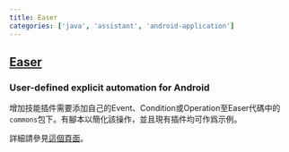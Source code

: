 ```yaml
---
title: Easer
categories: ['java', 'assistant', 'android-application']
---
```

## [Easer](https://github.com/renyuneyun/Easer)

### User-defined explicit automation for Android


增加技能插件需要添加自己的Event、Condition或Operation至Easer代碼中的`commons`包下。有腳本以簡化該操作，並且現有插件均可作爲示例。

詳細請參見[這個頁面](https://renyuneyun.github.io/Easer/zh/EXTEND)。
